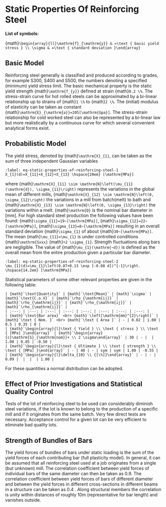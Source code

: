 # Static Properties Of Reinforcing Steel

**List of symbols:**

{math}`\begin{array}{ll}\mathrm{f}_{\mathrm{y}} & =\text { basic yield stress } \\ \sigma & =\text { standard deviation }\end{array}`

## Basic Model

Reinforcing steel generally is classified and produced according to grades, for example S300, S400 and S500, the numbers denoting a specified (minimum) yield stress limit. The basic mechanical property is the static yield strength {math}`\mathrm{f_{y}}` defined at strain {math}`0.2 \%`. The stress-strain curve for hot rolled steels can be approximated by a bi-linear relationship up to strains of {math}`1 \%` to {math}`2 \%`. The (initial) modulus of elasticity can be taken as constant {math}`\mathrm{E}_{\mathrm{a}}=205[\mathrm{Gpa}]`. The stress-strain relationship for cold worked steel can also be represented by a bi-linear law but more realistically by a continuous curve for which several convenient analytical forms exist.

## Probabilistic Model

The yield stress, denoted by {math}`\mathrm{X}_{1}`, can be taken as the sum of three independent Gaussian variables

```{math}
:label: eq-static-properties-of-reinforcing-steel-1
X_{1}(d)=X_{11}+X_{12}+X_{13} \hspace{20em} [\mathrm{MPa}]
```

where {math}`\mathrm{X}_{11} \sim \mathrm{N}\left(\mu_{11}(\mathrm{d}), \sigma_{11}\right)` represents the variations in the global mean of different mills, {math}`\mathrm{X}_{12} \sim \mathrm{N}\left(0, \sigma_{12}\right)` the variations in a mill from batch(melt) to bath and {math}`\mathrm{X}_{13} \sim \mathrm{N}\left(0, \sigma_{13}\right)` the variations within a melt. {math}`\mathrm{D}` is the nominal bar diameter in [mm]. For high standard steel production the following values have been found: {math}`\sigma_{11}=19~[\mathrm{MPa}]`, {math}`\sigma_{12}=22~[\mathrm{MPa}]`, {math}`\sigma_{13}=8~[\mathrm{MPa}]` resulting in an overall standard deviation {math}`\sigma_{1}` of about {math}`30~[\mathrm{MPa}]`. The mean {math}`\mu_{11}=\mu_{1}` is under controlled conditions {math}`\mathrm{Sxxx}` {math}`+2 \sigma_{1}`. Strength fluctuations along bars are negligible. The value of {math}`\mu_{1}(\mathrm{~d})` is defined as the overall mean from the entire production given a particular bar diameter.

```{math}
:label: eq-static-properties-of-reinforcing-steel-2
\mu_{1}(d)=\mu_{1}\left(0.87+0.13 \exp [-0.08 d])^{-1}\right. \hspace{14.2em} [\mathrm{MPa}]
```

Statistical parameters of some other relevant properties are given in the following table:

```{table}
| {math}`\text{Quantity}` | {math}`\text{Mean}` | {math}`\sigma` | {math}`\text{C.o.V}` | {math}`\rho_{\mathrm{ij}}` | {math}`\rho_{\mathrm{ij}}` | {math}`\rho_{\mathrm{ij}}` | {math}`\rho_{\mathrm{ij}}` | 
| :---: | :---: | :---: | :---: | :---: | :---: | :---: | :---: |
| {math}`\text{Bar area}` <br> {math}`\left[\mathrm{mm}^{2}\right]` | {math}`\text { Nom. }` <br> {math}`\text { Area }` | - | 0.02 | 1.00 | 0.5 | 0.35 | 0 |
| {math}`\begin{array}{l}\text { Yield } \\ \text { stress } \\ \text { [MPa] }\end{array}` | {math}`\begin{array}{c}\mathrm{S}_{\mathrm{nom}}+ \\ 2 \sigma\end{array}` | 30 | - |  | 1.00 | 0.85 | -0.50 |
| {math}`\begin{array}{l}\text { Ultimate } \\ \text { strength } \\ \text { [MPa] }\end{array}` | - | 40 | - | sym | sym | 1.00 | -0.55 |
| {math}`\begin{array}{l}\delta_{10} \\ {[\%]}\end{array}` | - | - | 0.09 |  |  |  | 1.00 |
```

For these quantities a normal distribution can be adopted.

## Effect of Prior Investigations and Statistical Quality Control

Tests of the lot of reinforcing steel to be used can considerably diminish steel variations, if the lot is known to belong to the production of a specific mill and if it originates from the same batch. Very few direct tests are necessary. Acceptance control for a given lot can be very efficient to eliminate bad quality lots.

## Strength of Bundles of Bars

The yield forces of bundles of bars under static loading is the sum of the yield forces of each contributing bar (full plasticity model). In general, it can be assumed that all reinforcing steel used at a job originates from a single (but unknown) mill. The correlation coefficient between yield forces of individual bars of the same diameter can then be taken as 0.9. The correlation coefficient between yield forces of bars of different diameter and between the yield forces in different cross-sections in different beams in a structure can be taken as 0.4 . Along structural members the correlation is unity within distances of roughly 10m (representative for bar length) and vanishes outside.


